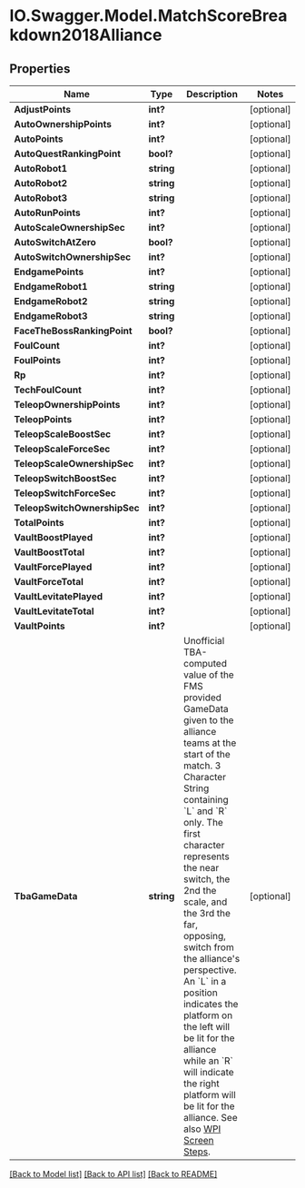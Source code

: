 # IO.Swagger.Model.MatchScoreBreakdown2018Alliance
## Properties

Name | Type | Description | Notes
------------ | ------------- | ------------- | -------------
**AdjustPoints** | **int?** |  | [optional] 
**AutoOwnershipPoints** | **int?** |  | [optional] 
**AutoPoints** | **int?** |  | [optional] 
**AutoQuestRankingPoint** | **bool?** |  | [optional] 
**AutoRobot1** | **string** |  | [optional] 
**AutoRobot2** | **string** |  | [optional] 
**AutoRobot3** | **string** |  | [optional] 
**AutoRunPoints** | **int?** |  | [optional] 
**AutoScaleOwnershipSec** | **int?** |  | [optional] 
**AutoSwitchAtZero** | **bool?** |  | [optional] 
**AutoSwitchOwnershipSec** | **int?** |  | [optional] 
**EndgamePoints** | **int?** |  | [optional] 
**EndgameRobot1** | **string** |  | [optional] 
**EndgameRobot2** | **string** |  | [optional] 
**EndgameRobot3** | **string** |  | [optional] 
**FaceTheBossRankingPoint** | **bool?** |  | [optional] 
**FoulCount** | **int?** |  | [optional] 
**FoulPoints** | **int?** |  | [optional] 
**Rp** | **int?** |  | [optional] 
**TechFoulCount** | **int?** |  | [optional] 
**TeleopOwnershipPoints** | **int?** |  | [optional] 
**TeleopPoints** | **int?** |  | [optional] 
**TeleopScaleBoostSec** | **int?** |  | [optional] 
**TeleopScaleForceSec** | **int?** |  | [optional] 
**TeleopScaleOwnershipSec** | **int?** |  | [optional] 
**TeleopSwitchBoostSec** | **int?** |  | [optional] 
**TeleopSwitchForceSec** | **int?** |  | [optional] 
**TeleopSwitchOwnershipSec** | **int?** |  | [optional] 
**TotalPoints** | **int?** |  | [optional] 
**VaultBoostPlayed** | **int?** |  | [optional] 
**VaultBoostTotal** | **int?** |  | [optional] 
**VaultForcePlayed** | **int?** |  | [optional] 
**VaultForceTotal** | **int?** |  | [optional] 
**VaultLevitatePlayed** | **int?** |  | [optional] 
**VaultLevitateTotal** | **int?** |  | [optional] 
**VaultPoints** | **int?** |  | [optional] 
**TbaGameData** | **string** | Unofficial TBA-computed value of the FMS provided GameData given to the alliance teams at the start of the match. 3 Character String containing &#x60;L&#x60; and &#x60;R&#x60; only. The first character represents the near switch, the 2nd the scale, and the 3rd the far, opposing, switch from the alliance&#39;s perspective. An &#x60;L&#x60; in a position indicates the platform on the left will be lit for the alliance while an &#x60;R&#x60; will indicate the right platform will be lit for the alliance. See also [WPI Screen Steps](https://wpilib.screenstepslive.com/s/currentCS/m/getting_started/l/826278-2018-game-data-details). | [optional] 

[[Back to Model list]](../README.md#documentation-for-models) [[Back to API list]](../README.md#documentation-for-api-endpoints) [[Back to README]](../README.md)

